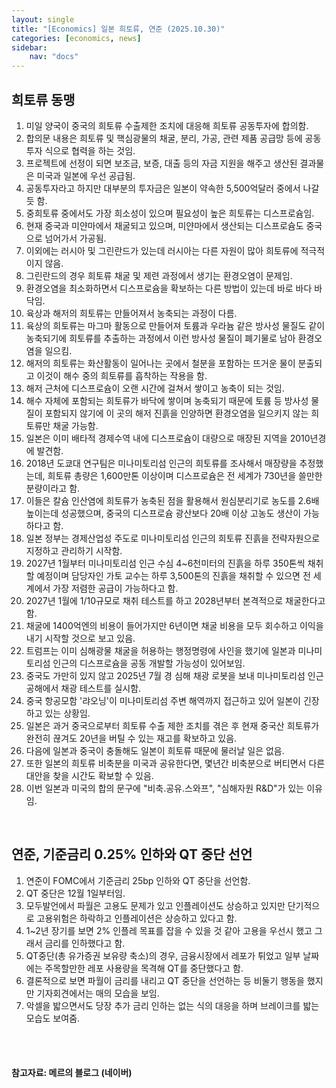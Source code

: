 ```yaml
---
layout: single
title: "[Economics] 일본 희토류, 연준 (2025.10.30)"
categories: [economics, news]
sidebar:
    nav: "docs"
---
```


## 희토류 동맹
1. 미일 양국이 중국의 희토류 수출제한 조치에 대응해 희토류 공동투자에 합의함.
1. 합의문 내용은 희토류 및 핵심광물의 채굴, 분리, 가공, 관련 제품 공급망 등에 공동투자 식으로 협력을 하는 것임.
1. 프로젝트에 선정이 되면 보조금, 보증, 대출 등의 자금 지원을 해주고 생산된 결과물은 미국과 일본에 우선 공급됨.
1. 공동투자라고 하지만 대부분의 투자금은 일본이 약속한 5,500억달러 중에서 나갈듯 함.
1. 중희토류 중에서도 가장 희소성이 있으며 필요성이 높은 희토류는 디스프로슘임.
1. 현재 중국과 미얀마에서 채굴되고 있으며, 미얀마에서 생산되는 디스프로슘도 중국으로 넘어가서 가공됨.
1. 이외에는 러시아 및 그린란드가 있는데 러시아는 다른 자원이 많아 희토류에 적극적이지 않음.
1. 그린란드의 경우 희토류 채굴 및 제련 과정에서 생기는 환경오염이 문제임.
1. 환경오염을 최소화하면서 디스프로슘을 확보하는 다른 방법이 있는데 바로 바다 바닥임.
1. 육상과 해저의 희토류는 만들어져서 농축되는 과정이 다름.
1. 육상의 희토류는 마그마 활동으로 만들어져 토륨과 우라늄 같은 방사성 물질도 같이 농축되기에 희토류를 추출하는 과정에서 이런 방사성 물질이 폐기물로 남아 환경오염을 일으킴.
1. 해저의 희토류는 화산활동이 일어나는 곳에서 철분을 포함하는 뜨거운 물이 분출되고 이것이 해수 중의 희토류를 흡착하는 작용을 함.
1. 해저 근처에 디스프로슘이 오랜 시간에 걸쳐서 쌓이고 농축이 되는 것임.
1. 해수 자체에 포함되는 희토류가 바닥에 쌓이며 농축되기 때문에 토륨 등 방사성 물질이 포함되지 않기에 이 곳의 해저 진흙을 인양하면 환경오염을 일으키지 않는 희토류만 채굴 가능함.
1. 일본은 이미 배타적 경제수역 내에 디스프로슘이 대량으로 매장된 지역을 2010년경에 발견함.
1. 2018년 도쿄대 연구팀은 미나미토리섬 인근의 희토류를 조사해서 매장량을 추정했는데, 희토류 총량은 1,600만톤 이상이며 디스프로슘은 전 세계가 730년을 쓸만한 분량이라고 함.
1. 이들은 칼슘 인산염에 희토류가 농축된 점을 활용해서 원심분리기로 농도를 2.6배 높이는데 성공했으며, 중국의 디스프로슘 광산보다 20배 이상 고농도 생산이 가능하다고 함.
1. 일본 정부는 경제산업성 주도로 미나미토리섬 인근의 희토류 진흙을 전략자원으로 지정하고 관리하기 시작함.
1. 2027년 1월부터 미나미토리섬 인근 수심 4~6천미터의 진흙을 하루 350톤씩 채취할 예정이며 담당자인 가토 교수는 하루 3,500톤의 진흙을 채취할 수 있으면 전 세계에서 가장 저렴한 공급이 가능하다고 함.
1. 2027년 1월에 1/10규모로 채취 테스트를 하고 2028년부터 본격적으로 채굴한다고 함.
1. 채굴에 1400억엔의 비용이 들어가지만 6년이면 채굴 비용을 모두 회수하고 이익을 내기 시작할 것으로 보고 있음.
1. 트럼프는 이미 심해광물 채굴을 허용하는 행정명령에 사인을 했기에 일본과 미나미토리섬 인근의 디스프로슘을 공동 개발할 가능성이 있어보임.
1. 중국도 가만히 있지 않고 2025년 7월 경 심해 채광 로봇을 보내 미나미토리섬 인근 공해에서 채광 테스트를 실시함.
1. 중국 항공모함 '랴오닝'이 미나미토리섬 주변 해역까지 접근하고 있어 일본이 긴장하고 있는 상황임.
1. 일본은 과거 중국으로부터 희토류 수출 제한 조치를 겪은 후 현재 중국산 희토류가 완전히 끊겨도 20년을 버틸 수 있는 재고를 확보하고 있음.
1. 다음에 일본과 중국이 충돌해도 일본이 희토류 때문에 물러날 일은 없음.
1. 또한 일본의 희토류 비축분을 미국과 공유한다면, 몇년간 비축분으로 버티면서 다른 대안을 찾을 시간도 확보할 수 있음.
1. 이번 일본과 미국의 합의 문구에 "비축.공유.스와프", "심해자원 R&D"가 있는 이유임.

<br/>

## 연준, 기준금리 0.25% 인하와 QT 중단 선언
1. 연준이 FOMC에서 기준금리 25bp 인하와 QT 중단을 선언함.
1. QT 중단은 12월 1일부터임.
1. 모두발언에서 파월은 고용도 문제가 있고 인플레이션도 상승하고 있지만 단기적으로 고용위험은 하락하고 인플레이션은 상승하고 있다고 함.
1. 1~2년 장기를 보면 2% 인플레 목표를 잡을 수 있을 것 같아 고용을 우선시 했고 그래서 금리를 인하했다고 함.
1. QT중단(총 유가증권 보유량 축소)의 경우, 금융시장에서 레포가 튀었고 일부 날짜에는 주목할만한 레포 사용량을 목격해 QT를 중단했다고 함.
1. 결론적으로 보면 파월이 금리를 내리고 QT 중단을 선언하는 등 비둘기 행동을 했지만 기자회견에서는 매의 모습을 보임.
1. 악셀을 밟으면서도 당장 추가 금리 인하는 없는 식의 대응을 하며 브레이크를 밟는 모습도 보여줌.




<br/>
<br/>

#### 참고자료: 메르의 블로그 (네이버)
